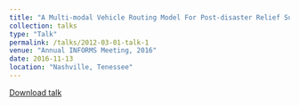 ```yaml
---
title: "A Multi-modal Vehicle Routing Model For Post-disaster Relief Supply In Inaccessible Mountainous Regions"
collection: talks
type: "Talk"
permalink: /talks/2012-03-01-talk-1
venue: "Annual INFORMS Meeting, 2016"
date: 2016-11-13
location: "Nashville, Tenessee"
---
```


[Download talk](http:///akrm3008.github.io/files/Informs_2016.pdf)
